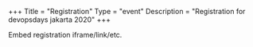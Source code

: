 +++
Title = "Registration"
Type = "event"
Description = "Registration for devopsdays jakarta 2020"
+++

<div style="width:100%; text-align:left;">

Embed registration iframe/link/etc.
</div></div>
</div>
